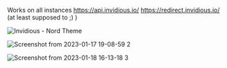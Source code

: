 Works on all instances https://api.invidious.io/ https://redirect.invidious.io/ (at least supposed to ;) )

![Invidious - Nord Theme](https://user-images.githubusercontent.com/118688422/204111324-a832f127-6445-4a65-93f4-3923220e9b45.jpg)

![Screenshot from 2023-01-17 19-08-59 2](https://user-images.githubusercontent.com/118688422/212983064-59560054-1104-4ac7-a3bf-c91b1b5063a2.png)

![Screenshot from 2023-01-18 16-13-18 3](https://user-images.githubusercontent.com/118688422/213212254-b8689f68-18b5-47d7-841b-60fabe4e5b7e.png)
